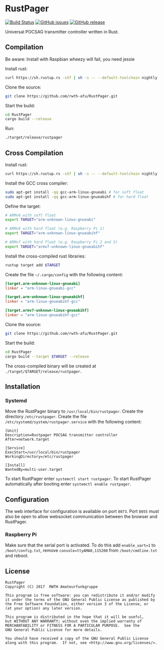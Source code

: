 # RustPager

[![Build Status](https://img.shields.io/travis/rwth-afu/RustPager.svg?style=flat)](https://travis-ci.org/rwth-afu/RustPager)
[![GitHub issues](https://img.shields.io/github/issues/rwth-afu/RustPager.svg?style=flat)](https://github.com/rwth-afu/RustPager/issues)
[![GitHub release](https://img.shields.io/github/release/rwth-afu/RustPager.svg?style=flat)](https://github.com/rwth-afu/RustPager/releases)

Universal POCSAG transmitter controller written in Rust.

## Compilation
Be aware: Install with Raspbian wheezy will fail, you need jessie

Install rust:

```bash
curl https://sh.rustup.rs -sSf | sh -s -- --default-toolchain nightly
```

Clone the source:

```bash
git clone https://github.com/rwth-afu/RustPager.git
```

Start the build:

```bash
cd RustPager
cargo build --release
```

Run:

```bash
./target/release/rustpager
```

## Cross Compilation

Install rust:

```bash
curl https://sh.rustup.rs -sSf | sh -s -- --default-toolchain nightly
```

Install the GCC cross compiler:

```bash
sudo apt-get install -qq gcc-arm-linux-gnueabi # for soft float
sudo apt-get install -qq gcc-arm-linux-gnueabihf # for hard float
```

Define the target:

```bash
# ARMv6 with soft float
export TARGET="arm-unknown-linux-gnueabi"

# ARMv6 with hard float (e.g. Raspberry Pi 1)
export TARGET="arm-unknown-linux-gnueabihf"

# ARMv7 with hard float (e.g. Raspberry Pi 2 and 3)
export TARGET="armv7-unknown-linux-gnueabihf"
```

Install the cross-compiled rust libraries:

```bash
rustup target add $TARGET
```

Create the file `~/.cargo/config` with the following content:

```toml
[target.arm-unknown-linux-gnueabi]
linker = "arm-linux-gnueabi-gcc"

[target.arm-unknown-linux-gnueabihf]
linker = "arm-linux-gnueabihf-gcc"

[target.armv7-unknown-linux-gnueabihf]
linker = "arm-linux-gnueabihf-gcc"
```

Clone the source:

```bash
git clone https://github.com/rwth-afu/RustPager.git
```

Start the build:

```bash
cd RustPager
cargo build --target $TARGET --release 
```

The cross-compiled binary will be created at `./target/$TARGET/release/rustpager`.

## Installation

### Systemd
Move the RustPager binary to `/usr/local/bin/rustpager`. Create the directory
`/etc/rustpager`. Create the file `/etc/systemd/system/rustpager.service` with
the following content:

```
[Unit]
Description=Rustpager POCSAG transmitter controller
After=network.target

[Service]
ExecStart=/usr/local/bin/rustpager
WorkingDirectory=/etc/rustpager

[Install]
WantedBy=multi-user.target
```

To start RustPager enter `systemctl start rustpager`. To start RustPager
automatically after booting enter `systemctl enable rustpager`.

## Configuration
The web interface for configuration is available on port `8073`. Port `8055`
must also be open to allow websocket communication between the browser and
RustPager.

### Raspberry Pi
Make sure that the serial port is activated. To do this add `enable_uart=1` to
`/boot/config.txt`, remove `console=ttyAMA0,115200` from `/boot/cmdline.txt` and
reboot.

## License

    RustPager
    Copyright (C) 2017  RWTH Amateurfunkgruppe

    This program is free software: you can redistribute it and/or modify
    it under the terms of the GNU General Public License as published by
    the Free Software Foundation, either version 3 of the License, or
    (at your option) any later version.

    This program is distributed in the hope that it will be useful,
    but WITHOUT ANY WARRANTY; without even the implied warranty of
    MERCHANTABILITY or FITNESS FOR A PARTICULAR PURPOSE.  See the
    GNU General Public License for more details.

    You should have received a copy of the GNU General Public License
    along with this program.  If not, see <http://www.gnu.org/licenses/>.
